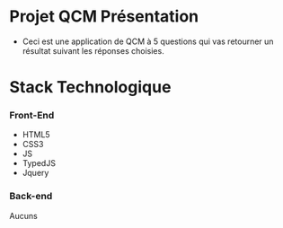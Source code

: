 # Projet QCM Présentation
* Ceci est une application de QCM à 5 questions qui vas retourner un résultat suivant les réponses choisies.

# Stack Technologique
### Front-End
* HTML5
* CSS3
* JS
* TypedJS
* Jquery
### Back-end
Aucuns


